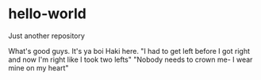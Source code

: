 # hello-world
Just another repository

What's good guys. It's ya boi Haki here.
"I had to get left before I got right and now I'm right like I took two lefts"
"Nobody needs to crown me- I wear mine on my heart"
